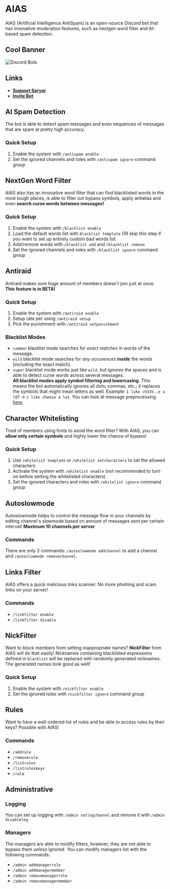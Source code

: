 # AIAS

AIAS (Artificial Intelligence AntiSpam) is an open-source Discord bot that has innovative moderation features, such as
nextgen word filter and AI-based spam detection.

## Cool Banner

![Discord Bots](https://top.gg/api/widget/962093056910323743.svg)<br>

## Links

- **[Support Server](https://discord.gg/TsSAfdN4hS)**
- **[Invite Bot](https://discord.com/api/oauth2/authorize?client_id=962093056910323743&permissions=1374524140630&scope=bot%20applications.commands)**

## AI Spam Detection

The bot is able to detect spam messages and even sequences of messages that are spam at pretty high
accuracy. <!-- if well trained -->

### Quick Setup

1. Enable the system with `/antispam enable`
2. Set the ignored channels and roles with `/antispam ignore` command group

## NextGen Word Filter

AIAS also has an innovative word filter that can find blacklisted words in the most tough places, is able to filter out
bypass symbols, apply antialias and even **search curse words between messages!**

### Quick Setup

1. Enable the system with `/blacklist enable`
2. Load the default words list with `blacklist template` OR skip this step if you want to set up entirely custom bad
   words list
3. Add/remove words with `/blacklist add` and `/blacklist remove`
4. Set the ignored channels and roles with `/blacklist ignore` command group

## Antiraid

Antiraid makes sure huge amount of members doesn't join just at once. **This feature is in BETA!**

### Quick Setup

1. Enable the system with `/antiraid enable`
2. Setup rate per using `/antiraid setup`
3. Pick the punishment with `/antiraid setpunishment`

### Blacklist Modes

- `common` blacklist mode searches for *exact matches* in words of the message.
- `wild` blacklist mode searches for *any occurences __inside__* the words (including the exact match).
- `super` blacklist mode works just like `wild`, but ignores the spaces and is able to detect curse words across several
  messages. <br>
  **All blacklist modes apply symbol filtering and lowercasing**. This means the bot automatically ignores all dots,
  commas, etc.; it replaces the symbols that might mean letters as well.
  Example: `I liKe ch33S.,e a l0T` -> `i like cheese a lot`. You can look at message
  preprocessing [here](https://github.com/Exenifix/AIAS/blob/master/utils/filters/blacklist.py).

## Character Whitelisting

Tired of members using fonts to avoid the word filter? With AIAS, you can **allow only certain symbols** and highly
lower
the chance of bypass!

### Quick Setup

1. Use `/whitelist template` or `/whitelist setcharacters` to set the allowed characters
2. Activate the system with `/whitelist enable` (not recommended to turn on before setting the whitelisted characters)
3. Set the ignored characters and roles with `/whitelist ignore` command group

## Autoslowmode

Autoslowmode helps to control the message flow in your channels by editing channel's slowmode based on amount of
messages sent per certain interval! **Maximum 10 channels per server**

### Commands

There are only 2 commands: `/autoslowmode addchannel` to add a channel and `/autoslowmode removechannel`.

## Links Filter

AIAS offers a quick malicious links scanner. No more phishing and scam links on your server!

### Commands

- `/linkfilter enable`
- `/linkfilter disable`

## NickFilter

Want to block members from setting inappropriate names? **NickFilter** from AIAS will do that easily! Nicknames
containing blacklisted expressions defined in `blacklist` will be replaced with randomly generated nicknames. The
generated names look good as well!

### Quick Setup

1. Enable the system with `/nickfilter enable`
2. Set the ignored roles with `/nickfilter ignore` command group

## Rules

Want to have a well-ordered list of rules and be able to access rules by their keys? Possible with AIAS!

### Commands

- `/addrule`
- `/removerule`
- `/listrules`
- `/listruleskeys`
- `/rule`

## Administrative

### Logging

You can set up logging with `/admin setlogchannel` and remove it with `/admin disablelog`

### Managers

The managers are able to modify filters, however, they are not able to bypass them unless ignored.
You can modify managers list with the following commands:

- `/admin addmanagerrole`
- `/admin addmanagermember`
- `/admin removemanagerrole`
- `/admin removemanagermember`
